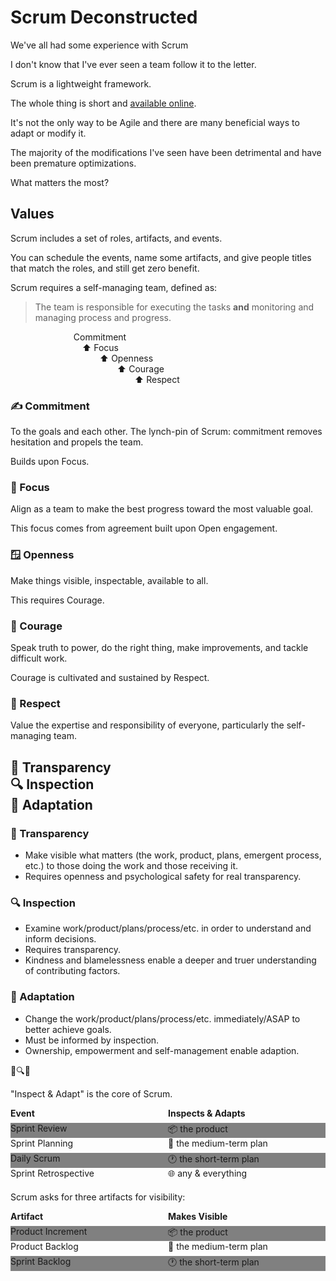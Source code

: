 # Scrum Deconstructed


We've all had some experience with Scrum

I don't know that I've ever seen a team follow it to the letter.


Scrum is a lightweight framework.

The whole thing is short and [available online](https://scrumguides.org/scrum-guide.html).


It's not the only way to be Agile and there are many beneficial ways to adapt or modify it.

The majority of the modifications I've seen have been detrimental and have been premature optimizations.


What matters the most?



## Values


Scrum includes a set of roles, artifacts, and events.

You can schedule the events, name some artifacts, and give people titles that match the roles, and still get zero benefit.


Scrum requires a self-managing team, defined as:

> The team is responsible for executing the tasks **and** monitoring and managing process and progress.


<div style="text-align: left; margin: auto; width: 60%;">
Commitment<br />
<span style="margin-left: 1em;">⬆️ Focus</span><br />
<span style="margin-left: 3em;">⬆️ Openness</span><br />
<span style="margin-left: 5em;">⬆️ Courage</span><br />
<span style="margin-left: 7em;">⬆️ Respect</span>
</div>


### ✍️ Commitment

To the goals and each other. The lynch-pin of Scrum: commitment removes hesitation and propels the team.

Builds upon Focus.


### 🔭 Focus

Align as a team to make the best progress toward the most valuable goal.

This focus comes from agreement built upon Open engagement.


### 🪟 Openness

Make things visible, inspectable, available to all.

This requires Courage.


### 🦁 Courage

Speak truth to power, do the right thing, make improvements, and tackle difficult work.

Courage is cultivated and sustained by Respect.


### 🤝 Respect

Value the expertise and responsibility of everyone, particularly the self-managing team.



## 💎 Transparency<br />🔍 Inspection<br />🦠 Adaptation


### 💎 Transparency

- Make visible what matters (the work, product, plans, emergent process, etc.) to those doing the work and those receiving it.
- Requires openness and psychological safety for real transparency.


### 🔍 Inspection

- Examine work/product/plans/process/etc. in order to understand and inform decisions.
- Requires transparency.
- Kindness and blamelessness enable a deeper and truer understanding of contributing factors.


### 🦠 Adaptation

- Change the work/product/plans/process/etc. immediately/ASAP to better achieve goals.
- Must be informed by inspection.
- Ownership, empowerment and self-management enable adaption.


💎🔍🦠

"Inspect & Adapt" is the core of Scrum.


<div style="display: grid;
grid-template-columns: repeat(2, 1fr);
grid-template-rows: repeat(5, 1fr);
grid-column-gap: 0px;
grid-row-gap: 0px;
text-align: left;">
<div><strong>Event</strong></div><div><strong>Inspects & Adapts</strong></div>
<div style="background: gray;">Sprint Review</div><div style="background: gray;">📦 the product</div>
<div>Sprint Planning</div><div>📅 the medium-term plan</div>
<div style="background: gray;">Daily Scrum</div><div style="background: gray;">🕐 the short-term plan</div>
<div>Sprint Retrospective</div><div>🌐 any & everything</div>
</div>


Scrum asks for three artifacts for visibility:

<div style="display: grid;
grid-template-columns: repeat(2, 1fr);
grid-template-rows: repeat(4, 1fr);
grid-column-gap: 0px;
grid-row-gap: 0px;
text-align: left;">
<div><strong>Artifact</strong></div><div><strong>Makes Visible</strong></div>
<div style="background: gray;">Product Increment</div><div style="background: gray;">📦 the product</div>
<div>Product Backlog</div><div>📅 the medium-term plan</div>
<div style="background: gray;">Sprint Backlog</div><div style="background: gray;">🕐 the short-term plan</div>
</div>


